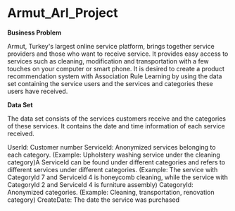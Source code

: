 # Armut_Arl_Project

**Business Problem**

Armut, Turkey's largest online service platform, brings together service providers and those who want to receive service. It provides easy access to services such as cleaning, modification and transportation with a few touches on your computer or smart phone. It is desired to create a product recommendation system with Association Rule Learning by using the data set containing the service users and the services and categories these users have received.

**Data Set**

The data set consists of the services customers receive and the categories of these services. It contains the date and time information of each service received.

UserId: Customer number
ServiceId: Anonymized services belonging to each category. (Example: Upholstery washing service under the cleaning category)A ServiceId can be found under different categories and refers to different services under different categories. (Example: The service with CategoryId 7 and ServiceId 4 is honeycomb cleaning, while the service with CategoryId 2 and ServiceId 4 is furniture assembly)
CategoryId: Anonymized categories. (Example: Cleaning, transportation, renovation category)
CreateDate: The date the service was purchased
